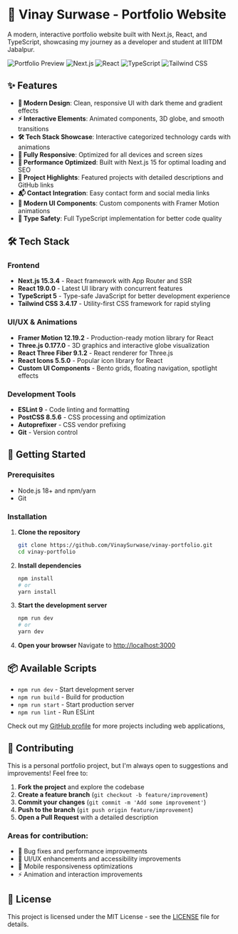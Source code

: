 # 🚀 Vinay Surwase - Portfolio Website

A modern, interactive portfolio website built with Next.js, React, and TypeScript, showcasing my journey as a developer and student at IIITDM Jabalpur.

![Portfolio Preview](https://img.shields.io/badge/Portfolio-Live-brightgreen)
![Next.js](https://img.shields.io/badge/Next.js-15.3.4-black)
![React](https://img.shields.io/badge/React-19.0.0-blue)
![TypeScript](https://img.shields.io/badge/TypeScript-5.0-blue)
![Tailwind CSS](https://img.shields.io/badge/Tailwind_CSS-3.4.17-38B2AC)

## ✨ Features

- **🎨 Modern Design**: Clean, responsive UI with dark theme and gradient effects
- **⚡ Interactive Elements**: Animated components, 3D globe, and smooth transitions
- **🛠️ Tech Stack Showcase**: Interactive categorized technology cards with animations
- **📱 Fully Responsive**: Optimized for all devices and screen sizes
- **🚀 Performance Optimized**: Built with Next.js 15 for optimal loading and SEO
- **🎯 Project Highlights**: Featured projects with detailed descriptions and GitHub links
- **📬 Contact Integration**: Easy contact form and social media links
- **🌟 Modern UI Components**: Custom components with Framer Motion animations
- **🔧 Type Safety**: Full TypeScript implementation for better code quality

## 🛠️ Tech Stack

### Frontend
- **Next.js 15.3.4** - React framework with App Router and SSR
- **React 19.0.0** - Latest UI library with concurrent features
- **TypeScript 5** - Type-safe JavaScript for better development experience
- **Tailwind CSS 3.4.17** - Utility-first CSS framework for rapid styling

### UI/UX & Animations
- **Framer Motion 12.19.2** - Production-ready motion library for React
- **Three.js 0.177.0** - 3D graphics and interactive globe visualization
- **React Three Fiber 9.1.2** - React renderer for Three.js
- **React Icons 5.5.0** - Popular icon library for React
- **Custom UI Components** - Bento grids, floating navigation, spotlight effects

### Development Tools
- **ESLint 9** - Code linting and formatting
- **PostCSS 8.5.6** - CSS processing and optimization
- **Autoprefixer** - CSS vendor prefixing
- **Git** - Version control

## 🚀 Getting Started

### Prerequisites
- Node.js 18+ and npm/yarn
- Git

### Installation

1. **Clone the repository**
   ```bash
   git clone https://github.com/VinaySurwase/vinay-portfolio.git
   cd vinay-portfolio
   ```

2. **Install dependencies**
   ```bash
   npm install
   # or
   yarn install
   ```

3. **Start the development server**
   ```bash
   npm run dev
   # or
   yarn dev
   ```

4. **Open your browser**
   Navigate to [http://localhost:3000](http://localhost:3000)

## 📦 Available Scripts

- `npm run dev` - Start development server
- `npm run build` - Build for production
- `npm run start` - Start production server
- `npm run lint` - Run ESLint

Check out my [GitHub profile](https://github.com/VinaySurwase) for more projects including web applications, 

## 🤝 Contributing

This is a personal portfolio project, but I'm always open to suggestions and improvements! Feel free to:

1. **Fork the project** and explore the codebase
2. **Create a feature branch** (`git checkout -b feature/improvement`)
3. **Commit your changes** (`git commit -m 'Add some improvement'`)
4. **Push to the branch** (`git push origin feature/improvement`)
5. **Open a Pull Request** with a detailed description

### Areas for contribution:
- 🐛 Bug fixes and performance improvements
- 🎨 UI/UX enhancements and accessibility improvements
- 📱 Mobile responsiveness optimizations
- ⚡ Animation and interaction improvements

## 📄 License

This project is licensed under the MIT License - see the [LICENSE](LICENSE) file for details.
